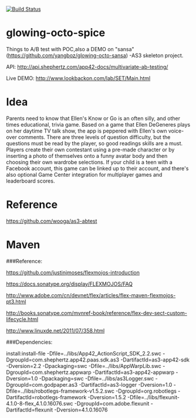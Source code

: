 [![Build Status](https://travis-ci.org/yangboz/glowing-octo-spice.svg?branch=master)](https://travis-ci.org/yangboz/glowing-octo-spice)

glowing-octo-spice
==================

Things to A/B test with POC,also a DEMO on "sansa" (https://github.com/yangboz/glowing-octo-sansa) -AS3 skeleton project. 

API: http://api.shephertz.com/app42-docs/multivariate-ab-testing/

Live DEMO: http://www.lookbackon.com/lab/SET/Main.html

Idea
==================

Parents need to know that Ellen's Know or Go is an often silly, and other times educational, trivia game. Based on a game that Ellen DeGeneres plays on her daytime TV talk show, the app is peppered with Ellen's own voice-over comments. There are three levels of question difficulty, but the questions must be read by the player, so good readings skills are a must. Players create their own contestant using a pre-made character or by inserting a photo of themselves onto a funny avatar body and then choosing their own wardrobe selections. If your child is a teen with a Facebook account, this game can be linked up to their account, and there's also optional Game Center integration for multiplayer games and leaderboard scores.

Reference
==================

https://github.com/wooga/as3-abtest

Maven
==================

###Reference: 

https://github.com/justinjmoses/flexmojos-introduction

https://docs.sonatype.org/display/FLEXMOJOS/FAQ

http://www.adobe.com/cn/devnet/flex/articles/flex-maven-flexmojos-pt3.html

http://books.sonatype.com/mvnref-book/reference/flex-dev-sect-custom-lifecycle.html

http://www.linuxde.net/2011/07/358.html

###Dependencies:

install:install-file -Dfile=../libs/App42_ActionScript_SDK_2.2.swc -DgroupId=com.shephertz.app42.paas.sdk.as3 -DartifactId=as3-app42-sdk -Dversion=2.2 -Dpackaging=swc -Dfile=../libs/AppWarpLib.swc -DgroupId=com.shephertz.appwarp -DartifactId=as3-app42-appwarp -Dversion=1.0 -Dpackaging=swc -Dfile=../libs/as3Logger.swc  -DgroupId=com.godpaper.as3 -DartifactId=as3-logger -Dversion=1.0 -Dfile=../libs/robotlegs-framework-v1.5.2.swc -DgroupId=org.robotlegs -DartifactId=robotlegs-framework -Dversion=1.5.2 -Dfile=../libs/flexunit-4.1.0-8-flex_4.1.0.16076.swc -DgroupId=com.adobe.flexunit -DartifactId=flexunit -Dversion=4.1.0.16076